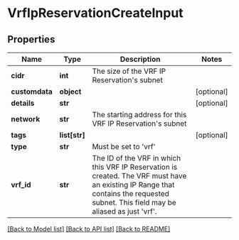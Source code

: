 # VrfIpReservationCreateInput


## Properties
Name | Type | Description | Notes
------------ | ------------- | ------------- | -------------
**cidr** | **int** | The size of the VRF IP Reservation&#39;s subnet | 
**customdata** | **object** |  | [optional] 
**details** | **str** |  | [optional] 
**network** | **str** | The starting address for this VRF IP Reservation&#39;s subnet | 
**tags** | **list[str]** |  | [optional] 
**type** | **str** | Must be set to &#39;vrf&#39; | 
**vrf_id** | **str** | The ID of the VRF in which this VRF IP Reservation is created. The VRF must have an existing IP Range that contains the requested subnet. This field may be aliased as just &#39;vrf&#39;. | 

[[Back to Model list]](../README.md#documentation-for-models) [[Back to API list]](../README.md#documentation-for-api-endpoints) [[Back to README]](../README.md)


